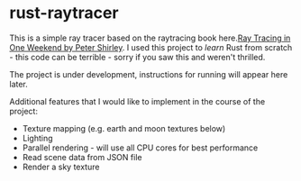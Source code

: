 # rust-raytracer

This is a simple ray tracer based on the raytracing book here.[Ray Tracing in One Weekend
 by Peter Shirley](https://raytracing.github.io/books/RayTracingInOneWeekend.html). I used this project to *learn* Rust from scratch - this code can be terrible - sorry if you saw this and weren't thrilled.


The project is under development, instructions for running will appear here later.


Additional features that I would like to implement in the course of the project:

* Texture mapping (e.g. earth and moon textures below)
* Lighting
* Parallel rendering - will use all CPU cores for best performance
* Read scene data from JSON file
* Render a sky texture

